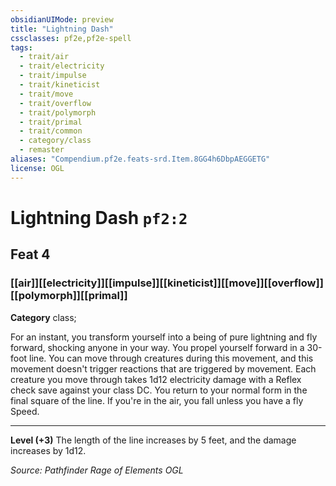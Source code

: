 ```yaml
---
obsidianUIMode: preview
title: "Lightning Dash"
cssclasses: pf2e,pf2e-spell
tags:
  - trait/air
  - trait/electricity
  - trait/impulse
  - trait/kineticist
  - trait/move
  - trait/overflow
  - trait/polymorph
  - trait/primal
  - trait/common
  - category/class
  - remaster
aliases: "Compendium.pf2e.feats-srd.Item.8GG4h6DbpAEGGETG"
license: OGL
---
```

# Lightning Dash `pf2:2`
## Feat 4
### [[air]][[electricity]][[impulse]][[kineticist]][[move]][[overflow]][[polymorph]][[primal]]

**Category** class; 




For an instant, you transform yourself into a being of pure lightning and fly forward, shocking anyone in your way. You propel yourself forward in a 30-foot line. You can move through creatures during this movement, and this movement doesn't trigger reactions that are triggered by movement. Each creature you move through takes 1d12 electricity damage with a Reflex check save against your class DC. You return to your normal form in the final square of the line. If you're in the air, you fall unless you have a fly Speed.

* * *

**Level (+3)** The length of the line increases by 5 feet, and the damage increases by 1d12.

*Source: Pathfinder Rage of Elements*
*OGL*